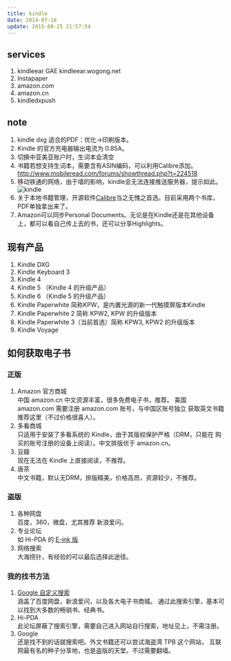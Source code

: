 ```yaml
---
title: kindle
date: 2014-07-16
update: 2015-08-25 21:57:54
---
```


## services
1. kindleear GAE kindleear.wogong.net
2. Instapaper
3. amazon.com
4. amazon.cn
5. kindledxpush

## note
1. kindle dxg 适合的PDF：优化->印刷版本。
2. Kindle 的官方充电器输出电流为 0.85A。
3. 切换中亚美亚账户时，生词本会清空
4. 书籍若想支持生词本，需要含有ASIN编码，可以利用Calibre添加。<http://www.mobileread.com/forums/showthread.php?t=224518>
5. 移动铁通的网络，由于墙的影响，kindle会无法连接推送服务器，提示如此。 ![kindle](http://wogong-image.b0.upaiyun.com/wiki/kindlegfw.gif)
6. 关于本地书籍管理，开源软件[Calibre](http://calibre-ebook.com/)当之无愧之首选。目前采用两个书库，PDF单独拿出来了。
7. Amazon可以同步Personal Documents。无论是在Kindle还是在其他设备上，都可以看自己传上去的书，还可以分享Highlights。

## 现有产品
1. Kindle DXG 
2. Kindle Keyboard 3
3. Kindle 4
4. Kindle 5 （Kindle 4 的升级产品）
4. Kindle 6 （Kindle 5 的升级产品）
5. Kindle Paperwhite   简称KPW，是内置光源的新一代触摸屏版本Kindle
6. Kindle Paperwhite 2 简称 KPW2, KPW 的升级版本
6. Kindle Paperwhite 3（当前首选）简称 KPW3, KPW2 的升级版本
7. Kindle Voyage

## 如何获取电子书
### 正版
1. Amazon 官方商城  
   中国 amazon.cn 中文资源丰富，很多免费电子书，推荐。
   美国 amazon.com 需要注册 amazon.com 账号，与中国区账号独立
   获取英文书籍推荐这里（不过价格很喜人）。
2. 多看商城  
   只适用于安装了多看系统的 Kindle，由于其版权保护严格（DRM，只能在
   购买的账号注册的设备上阅读）。中文排版优于 amazon.cn。
3. 豆瓣  
   现在无法在 Kindle 上直接阅读，不推荐。
3. 唐茶  
   中文书籍，默认无DRM，排版精美，价格高昂，资源较少，不推荐。

### 盗版
1. 各种网盘  
   百度，360，微盘，尤其推荐 新浪爱问。
2. 专业论坛  
   如 Hi-PDA 的 [E-ink 版](http://www.hi-pda.com/forum/forumdisplay.php?fid=59)
3. 网络搜索  
   大海捞针，有经验的可以最后选择此途径。

### 我的找书方法
1. [Google 自定义搜索](http://wogong.net/kindle)  
   涵盖了百度网盘，新浪爱问，以及各大电子书商城。
   通过此搜索引擎，基本可以找到大多数的畅销书、经典书。
2. Hi-PDA  
   此论坛屏蔽了搜索引擎，需要自己进入网站自行搜索，地址见上，不需注册。
3. Google  
   还是找不到的话就搜索吧。外文书籍还可以尝试海盗湾 TPB 这个网站，
   互联网最有名的种子分享地，也是盗版的天堂。不过需要翻墙。



